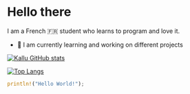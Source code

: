 # **Hello there**
I am a French 🇫🇷 student who learns to program and love it.
- 🔭 I am currently learning and working on different projects

[![Kallu GitHub stats](https://github-readme-stats.vercel.app/api?username=Kallu-A)](https://github.com/anuraghazra/github-readme-stats)

[![Top Langs](https://github-readme-stats.vercel.app/api/top-langs/?username=Kallu-A&layout=compact&theme=monokai&count_private=true&langs_count=10)](https://github.com/anuraghazra/github-readme-stats)

```rust
println!("Hello World!");
```
